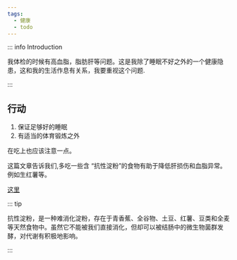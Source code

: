```yaml
---
tags:
  - 健康
  - todo
---
```

::: info Introduction

我体检的时候有高血脂，脂肪肝等问题。这是我除了睡眠不好之外的一个健康隐患，这和我的生活作息有关系，我要重视这个问题.

:::

## 行动

1. 保证足够好的睡眠 
2. 有适当的体育锻炼之外

在吃上也应该注意一点。

这篇文章告诉我们,多吃一些含 “抗性淀粉”的食物有助于降低肝损伤和血脂异常。例如生红薯等。

[这里](https://mp.weixin.qq.com/s/4b563x1TbJky8SbKSUOPjA)

::: tip

抗性淀粉，是一种难消化淀粉，存在于青香蕉、全谷物、土豆、红薯、豆类和全麦等天然食物中。虽然它不能被我们直接消化，但却可以被结肠中的微生物菌群发酵，对代谢有积极地影响。

:::
